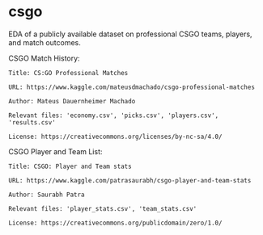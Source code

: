 # csgo
EDA of a publicly available dataset on professional CSGO teams, players, and match outcomes.

CSGO Match History:

	Title: CS:GO Professional Matches

	URL: https://www.kaggle.com/mateusdmachado/csgo-professional-matches

	Author: Mateus Dauernheimer Machado

	Relevant files: 'economy.csv', 'picks.csv', 'players.csv', 'results.csv'

	License: https://creativecommons.org/licenses/by-nc-sa/4.0/



CSGO Player and Team List:

	Title: CSGO: Player and Team stats

	URL: https://www.kaggle.com/patrasaurabh/csgo-player-and-team-stats

	Author: Saurabh Patra

	Relevant files: 'player_stats.csv', 'team_stats.csv'

	License: https://creativecommons.org/publicdomain/zero/1.0/
